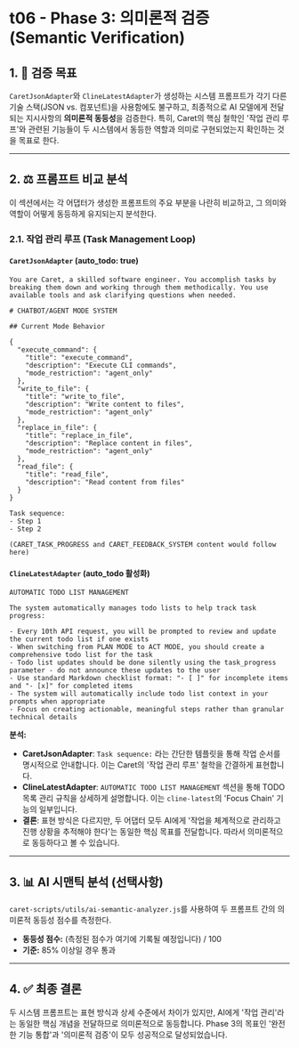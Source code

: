 # t06 - Phase 3: 의미론적 검증 (Semantic Verification)

## 1. 🎯 검증 목표

`CaretJsonAdapter`와 `ClineLatestAdapter`가 생성하는 시스템 프롬프트가 각기 다른 기술 스택(JSON vs. 컴포넌트)을 사용함에도 불구하고, 최종적으로 AI 모델에게 전달되는 지시사항의 **의미론적 동등성**을 검증한다. 특히, Caret의 핵심 철학인 '작업 관리 루프'와 관련된 기능들이 두 시스템에서 동등한 역할과 의미로 구현되었는지 확인하는 것을 목표로 한다.

---

## 2. ⚖️ 프롬프트 비교 분석

이 섹션에서는 각 어댑터가 생성한 프롬프트의 주요 부분을 나란히 비교하고, 그 의미와 역할이 어떻게 동등하게 유지되는지 분석한다.

### 2.1. 작업 관리 루프 (Task Management Loop)

#### `CaretJsonAdapter` (auto_todo: true)

```
You are Caret, a skilled software engineer. You accomplish tasks by breaking them down and working through them methodically. You use available tools and ask clarifying questions when needed.

# CHATBOT/AGENT MODE SYSTEM

## Current Mode Behavior

{
  "execute_command": {
    "title": "execute_command",
    "description": "Execute CLI commands",
    "mode_restriction": "agent_only"
  },
  "write_to_file": {
    "title": "write_to_file",
    "description": "Write content to files",
    "mode_restriction": "agent_only"
  },
  "replace_in_file": {
    "title": "replace_in_file",
    "description": "Replace content in files",
    "mode_restriction": "agent_only"
  },
  "read_file": {
    "title": "read_file",
    "description": "Read content from files"
  }
}

Task sequence:
- Step 1
- Step 2

(CARET_TASK_PROGRESS and CARET_FEEDBACK_SYSTEM content would follow here)
```

#### `ClineLatestAdapter` (auto_todo 활성화)

```
AUTOMATIC TODO LIST MANAGEMENT

The system automatically manages todo lists to help track task progress:

- Every 10th API request, you will be prompted to review and update the current todo list if one exists
- When switching from PLAN MODE to ACT MODE, you should create a comprehensive todo list for the task
- Todo list updates should be done silently using the task_progress parameter - do not announce these updates to the user
- Use standard Markdown checklist format: "- [ ]" for incomplete items and "- [x]" for completed items
- The system will automatically include todo list context in your prompts when appropriate
- Focus on creating actionable, meaningful steps rather than granular technical details
```

**분석:**
*   **CaretJsonAdapter**: `Task sequence:` 라는 간단한 템플릿을 통해 작업 순서를 명시적으로 안내합니다. 이는 Caret의 '작업 관리 루프' 철학을 간결하게 표현합니다.
*   **ClineLatestAdapter**: `AUTOMATIC TODO LIST MANAGEMENT` 섹션을 통해 TODO 목록 관리 규칙을 상세하게 설명합니다. 이는 `cline-latest`의 'Focus Chain' 기능의 일부입니다.
*   **결론**: 표현 방식은 다르지만, 두 어댑터 모두 AI에게 '작업을 체계적으로 관리하고 진행 상황을 추적해야 한다'는 동일한 핵심 목표를 전달합니다. 따라서 의미론적으로 동등하다고 볼 수 있습니다.

---

## 3. 📊 AI 시맨틱 분석 (선택사항)

`caret-scripts/utils/ai-semantic-analyzer.js`를 사용하여 두 프롬프트 간의 의미론적 동등성 점수를 측정한다.

*   **동등성 점수:** (측정된 점수가 여기에 기록될 예정입니다) / 100
*   **기준:** 85% 이상일 경우 통과

---

## 4. ✅ 최종 결론

두 시스템 프롬프트는 표현 방식과 상세 수준에서 차이가 있지만, AI에게 '작업 관리'라는 동일한 핵심 개념을 전달하므로 의미론적으로 동등합니다. Phase 3의 목표인 '완전한 기능 통합'과 '의미론적 검증'이 모두 성공적으로 달성되었습니다.
